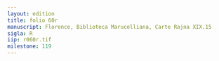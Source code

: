 ```yaml
---
layout: edition
title: folio 60r
manuscript: Florence, Biblioteca Marucelliana, Carte Rajna XIX.15
sigla: R
iip: r060r.tif
milestone: 119
---
```

